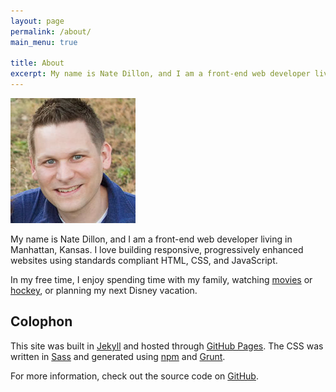 ```yaml
---
layout: page
permalink: /about/
main_menu: true

title: About
excerpt: My name is Nate Dillon, and I am a front-end web developer living in Manhattan, Kansas.
---
```


<div class="profile-picture">
  <img src="/assets/img/profile.jpg" srcset="/assets/img/profile@2x.jpg 2x" alt="Nate Dillon profile picture" width="200" height="200">
</div>

My name is Nate Dillon, and I am a front-end web developer living in Manhattan, Kansas. I love building responsive, progressively enhanced websites using standards compliant HTML, CSS, and JavaScript.

In my free time, I enjoy spending time with my family, watching [movies](http://letterboxd.com/natedillon/ "Nate Dillon’s Letterboxd Profile") or [hockey](http://penguins.nhl.com/ "Pittsburgh Penguins"), or planning my next Disney vacation.

## Colophon

This site was built in [Jekyll](https://jekyllrb.com/) and hosted through [GitHub Pages](https://pages.github.com/). The CSS was written in [Sass](http://sass-lang.com/) and generated using [npm](https://www.npmjs.com/) and [Grunt](http://gruntjs.com/).

For more information, check out the source code on [GitHub](https://github.com/natedillon/dnathandillon.com "GitHub - natedillon/dnathandillon.com").
